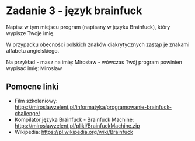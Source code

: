 # Zadanie 3 - język brainfuck

Napisz w tym miejscu program (napisany w języku Brainfuck), który wypisze Twoje imię. 

W przypadku obecności polskich znaków diakrytycznych zastąp je znakami alfabetu angielskiego. 

Na przykład - masz na imię: Mirosław - wówczas Twój program powinien wypisać imię: Miroslaw

## Pomocne linki

- Film szkoleniowy: https://miroslawzelent.pl/informatyka/programowanie-brainfuck-challenge/
- Kompilator języka Brainfuck - Brainfuck Machine: https://miroslawzelent.pl/pliki/BrainfuckMachine.zip
- Wikipedia: https://pl.wikipedia.org/wiki/Brainfuck
